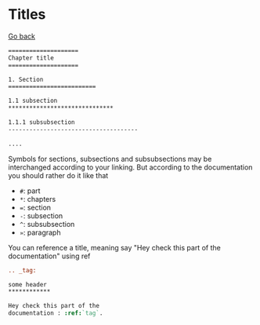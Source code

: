 # Titles

[Go back](..)

```rest
====================
Chapter title
====================

1. Section
=========================

1.1 subsection
******************************

1.1.1 subsubsection
-------------------------------------

....
```

Symbols for sections, subsections and subsubsections
may be interchanged according to your linking.
But according to the documentation you should rather
do it like that

* ``#``: part
* ``*``: chapters
* ``=``: section
* ``-``: subsection
* ``^``: subsubsection
* ``»``: paragraph

You can reference a title, meaning say "Hey check
this part of the documentation" using ref

```rest
.. _tag:

some header
************

Hey check this part of the 
documentation : :ref:`tag`.
```